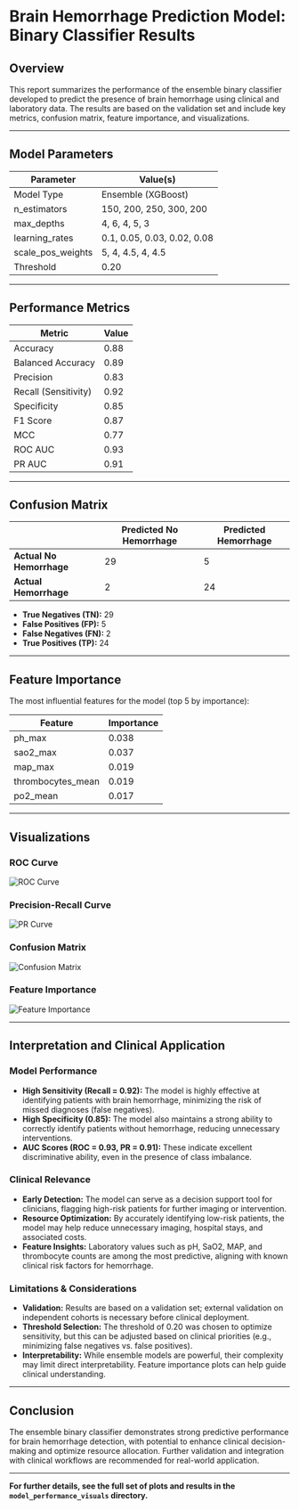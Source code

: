# Brain Hemorrhage Prediction Model: Binary Classifier Results

## Overview

This report summarizes the performance of the ensemble binary classifier developed to predict the presence of brain hemorrhage using clinical and laboratory data. The results are based on the validation set and include key metrics, confusion matrix, feature importance, and visualizations.

---

## Model Parameters

| Parameter         | Value(s)                        |
|-------------------|---------------------------------|
| Model Type        | Ensemble (XGBoost)              |
| n_estimators      | 150, 200, 250, 300, 200         |
| max_depths        | 4, 6, 4, 5, 3                   |
| learning_rates    | 0.1, 0.05, 0.03, 0.02, 0.08     |
| scale_pos_weights | 5, 4, 4.5, 4, 4.5               |
| Threshold         | 0.20                            |

---

## Performance Metrics

| Metric             | Value   |
|--------------------|---------|
| Accuracy           | 0.88    |
| Balanced Accuracy  | 0.89    |
| Precision          | 0.83    |
| Recall (Sensitivity)| 0.92   |
| Specificity        | 0.85    |
| F1 Score           | 0.87    |
| MCC                | 0.77    |
| ROC AUC            | 0.93    |
| PR AUC             | 0.91    |

---

## Confusion Matrix

|                | Predicted No Hemorrhage | Predicted Hemorrhage |
|----------------|------------------------|----------------------|
| **Actual No Hemorrhage** | 29                   | 5                    |
| **Actual Hemorrhage**    | 2                    | 24                   |

- **True Negatives (TN):** 29
- **False Positives (FP):** 5
- **False Negatives (FN):** 2
- **True Positives (TP):** 24

---

## Feature Importance

The most influential features for the model (top 5 by importance):

| Feature            | Importance |
|--------------------|------------|
| ph_max             | 0.038      |
| sao2_max           | 0.037      |
| map_max            | 0.019      |
| thrombocytes_mean  | 0.019      |
| po2_mean           | 0.017      |

---

## Visualizations

### ROC Curve
![ROC Curve](../model_performance_visuals/val_roc_curve.png)

### Precision-Recall Curve
![PR Curve](../model_performance_visuals/val_pr_curve.png)

### Confusion Matrix
![Confusion Matrix](../model_performance_visuals/val_confusion_matrix.png)

### Feature Importance
![Feature Importance](../model_performance_visuals/feature_importance.png)

---

## Interpretation and Clinical Application

### Model Performance

- **High Sensitivity (Recall = 0.92):** The model is highly effective at identifying patients with brain hemorrhage, minimizing the risk of missed diagnoses (false negatives).
- **High Specificity (0.85):** The model also maintains a strong ability to correctly identify patients without hemorrhage, reducing unnecessary interventions.
- **AUC Scores (ROC = 0.93, PR = 0.91):** These indicate excellent discriminative ability, even in the presence of class imbalance.

### Clinical Relevance

- **Early Detection:** The model can serve as a decision support tool for clinicians, flagging high-risk patients for further imaging or intervention.
- **Resource Optimization:** By accurately identifying low-risk patients, the model may help reduce unnecessary imaging, hospital stays, and associated costs.
- **Feature Insights:** Laboratory values such as pH, SaO2, MAP, and thrombocyte counts are among the most predictive, aligning with known clinical risk factors for hemorrhage.

### Limitations & Considerations

- **Validation:** Results are based on a validation set; external validation on independent cohorts is necessary before clinical deployment.
- **Threshold Selection:** The threshold of 0.20 was chosen to optimize sensitivity, but this can be adjusted based on clinical priorities (e.g., minimizing false negatives vs. false positives).
- **Interpretability:** While ensemble models are powerful, their complexity may limit direct interpretability. Feature importance plots can help guide clinical understanding.

---

## Conclusion

The ensemble binary classifier demonstrates strong predictive performance for brain hemorrhage detection, with potential to enhance clinical decision-making and optimize resource allocation. Further validation and integration with clinical workflows are recommended for real-world application.

---

**For further details, see the full set of plots and results in the `model_performance_visuals` directory.**
